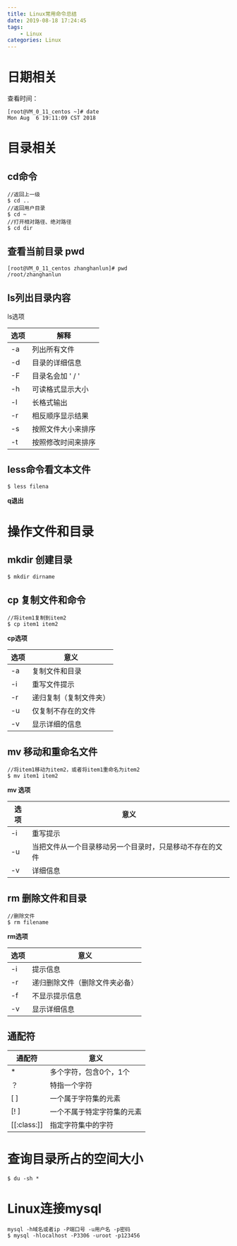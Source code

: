 ```yaml
---
title: Linux常用命令总结
date: 2019-08-18 17:24:45
tags:
	- Linux
categories: Linux
---
```


# 日期相关
查看时间：
```shell
[root@VM_0_11_centos ~]# date
Mon Aug  6 19:11:09 CST 2018
```
<!-- more -->
# 目录相关

## cd命令
```shell
//返回上一级
$ cd ..
//返回用户目录
$ cd ~
//打开相对路径、绝对路径
$ cd dir
```
## 查看当前目录 pwd
```shell
[root@VM_0_11_centos zhanghanlun]# pwd
/root/zhanghanlun
```
## ls列出目录内容

ls选项

| 选项 | 解释 |
| --- | --- |
| -a | 列出所有文件 |
| -d | 目录的详细信息 |
| -F | 目录名会加 ' / ' |
| -h | 可读格式显示大小 |
| -l | 长格式输出 |
| -r | 相反顺序显示结果 |
| -s | 按照文件大小来排序 |
| -t | 按照修改时间来排序 |

## less命令看文本文件

```shell
$ less filena
```

**q退出**

# 操作文件和目录

## mkdir 创建目录

```shell
$ mkdir dirname
```
## cp 复制文件和命令

```shell
//将item1复制到item2
$ cp item1 item2
```

**cp选项**

| 选项 | 意义 |
| --- | --- |
| -a | 复制文件和目录 |
| -i | 重写文件提示 |
| -r | 递归复制（复制文件夹） |
| -u | 仅复制不存在的文件 |
| -v | 显示详细的信息 |

## mv 移动和重命名文件

```shell
//将item1移动为item2，或者将item1重命名为item2
$ mv item1 item2
```

**mv 选项**

| 选项 | 意义 |
| --- | --- |
| -i | 重写提示 |
| -u | 当把文件从一个目录移动另一个目录时，只是移动不存在的文件|
| -v |详细信息 |

## rm 删除文件和目录

```shell
//删除文件
$ rm filename
```

**rm选项**

| 选项 | 意义 |
| --- | --- |
| -i | 提示信息 |
| -r | 递归删除文件（删除文件夹必备）|
| -f | 不显示提示信息|
| -v | 显示详细信息 |

## 通配符

|通配符 | 意义|
| --- | --- |
| * | 多个字符，包含0个，1个 |
| ？| 特指一个字符 |
| [   ] | 一个属于字符集的元素 |
| [!   ] | 一个不属于特定字符集的元素 |
| [[:class:]] | 指定字符集中的字符 |

# 查询目录所占的空间大小
```shell
$ du -sh *
```

# Linux连接mysql
```shell
mysql -h域名或者ip -P端口号 -u用户名 -p密码
$ mysql -hlocalhost -P3306 -uroot -p123456
```